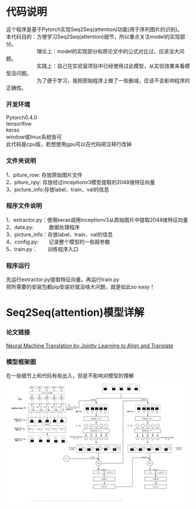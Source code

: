 # 代码说明  
这个程序是基于Pytorch实现Seq2Seq(attention)功能(用于序列图片的识别)。     
本代码目的：方便学习Seq2Seq(attention)细节，所以重点关注model的实现部分。  
　　　　　　理论上：model的实现部分和原论文中的公式对比过，应该没大问题。  
　　　　　　实践上：自己在实验室项目中已经使用过此模型，从实验效果来看模型没问题。  
　　　　　　为了便于学习，我把原始程序上做了一些删减，应该不会影响程序的正确性。  

### 开发环境    
Pytorch0.4.0      
tensorlfow  
keras  
window或linux系统皆可  
此代码是cpu版，若想使用gpu可以在代码把注释行改掉   

### 文件夹说明  
1、piture_row:	存放原始图片文件  
2、piture_npy:	存放经过inceptionv3模型提取的2048维特征向量    
3、picture_info:存放label、train、val的信息   

### 程序文件说明
1、extractor.py：使用keras调用inceptionv3从原始图片中提取2048维特征向量   
2、data.py:　　　数据处理程序   
3、picture_info：存放label、train、val的信息   
4、config.py:　　记录整个模型的一些超参数   
5、train.py：　　训练程序入口   

### 程序运行   
先运行extractor.py提取特征向量。再运行train.py  
把所需要的安装包都pip安装好就没啥大问题，就是如此so easy！  

# Seq2Seq(attention)模型详解   
### 论文链接  
[Neural Machine Translation by Jointly Learning to Align and Translate](https://arxiv.org/abs/1409.0473)
### 模型框架图   
在一些细节上和代码有些出入，但是不影响对模型的理解
![picture1](https://github.com/Liu-Yicheng/seq2seq-attention-_on_picture/raw/master/structure.jpg)  
